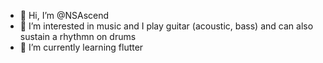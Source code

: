 - 👋 Hi, I’m @NSAscend
- 👀 I’m interested in music and I play guitar (acoustic, bass) and can also sustain a rhythmn on drums
- 🌱 I’m currently learning flutter
